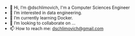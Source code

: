 - 👋 Hi, I’m @dschlimovich, I'm a Computer Sciences Engineer
- 👀 I’m interested in data engineering.
- 🌱 I’m currently learning Docker.
- 💞️ I’m looking to collaborate on ...
- 📫 How to reach me: dschlimovich@gmail.com

<!---
dschlimovich/dschlimovich is a ✨ special ✨ repository because its `README.md` (this file) appears on your GitHub profile.
You can click the Preview link to take a look at your changes.
--->
